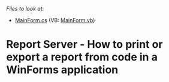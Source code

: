 <!-- default file list -->
*Files to look at*:

* [MainForm.cs](./CS/ReportServerWinForms/MainForm.cs) (VB: [MainForm.vb](./VB/ReportServerWinForms/MainForm.vb))
<!-- default file list end -->
# Report Server - How to print or export a report from code in a WinForms application

<br/>


